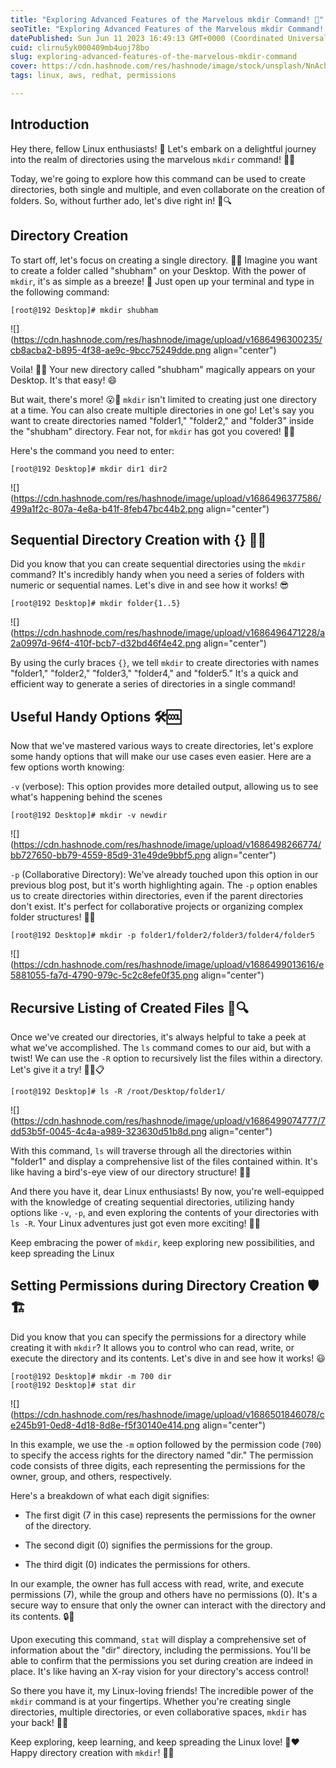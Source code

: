 ```yaml
---
title: "Exploring Advanced Features of the Marvelous mkdir Command! 🌟"
seoTitle: "Exploring Advanced Features of the Marvelous mkdir Command! 🌟"
datePublished: Sun Jun 11 2023 16:49:13 GMT+0000 (Coordinated Universal Time)
cuid: clirnu5yk000409mb4uoj78bo
slug: exploring-advanced-features-of-the-marvelous-mkdir-command
cover: https://cdn.hashnode.com/res/hashnode/image/stock/unsplash/NnAchh_qAHc/upload/5d8aac4cc6a73c924eb06e7fcbb0e820.jpeg
tags: linux, aws, redhat, permissions

---
```


## Introduction

Hey there, fellow Linux enthusiasts! 🙌 Let's embark on a delightful journey into the realm of directories using the marvelous `mkdir` command! 🚀✨

Today, we're going to explore how this command can be used to create directories, both single and multiple, and even collaborate on the creation of folders. So, without further ado, let's dive right in! 💪🔍

## Directory Creation

To start off, let's focus on creating a single directory. 📁💡 Imagine you want to create a folder called "shubham" on your Desktop. With the power of `mkdir`, it's as simple as a breeze! 💨 Just open up your terminal and type in the following command:

```plaintext
[root@192 Desktop]# mkdir shubham
```

![](https://cdn.hashnode.com/res/hashnode/image/upload/v1686496300235/cb8acba2-b895-4f38-ae9c-9bcc75249dde.png align="center")

Voila! 🎩🐇 Your new directory called "shubham" magically appears on your Desktop. It's that easy! 😄

But wait, there's more! 😮🌟 `mkdir` isn't limited to creating just one directory at a time. You can also create multiple directories in one go! Let's say you want to create directories named "folder1," "folder2," and "folder3" inside the "shubham" directory. Fear not, for `mkdir` has got you covered! 🤝💫

Here's the command you need to enter:

```plaintext
[root@192 Desktop]# mkdir dir1 dir2
```

![](https://cdn.hashnode.com/res/hashnode/image/upload/v1686496377586/499a1f2c-807a-4e8a-b41f-8feb47bc44b2.png align="center")

## Sequential Directory Creation with {} 📁🔢

Did you know that you can create sequential directories using the `mkdir` command? It's incredibly handy when you need a series of folders with numeric or sequential names. Let's dive in and see how it works! 😎

```plaintext
[root@192 Desktop]# mkdir folder{1..5}
```

![](https://cdn.hashnode.com/res/hashnode/image/upload/v1686496471228/a2a0997d-96f4-410f-bcb7-d32bd46f4e42.png align="center")

By using the curly braces `{}`, we tell `mkdir` to create directories with names "folder1," "folder2," "folder3," "folder4," and "folder5." It's a quick and efficient way to generate a series of directories in a single command!

## Useful Handy Options 🛠️🆒

Now that we've mastered various ways to create directories, let's explore some handy options that will make our use cases even easier. Here are a few options worth knowing:

`-v` (verbose): This option provides more detailed output, allowing us to see what's happening behind the scenes

```plaintext
[root@192 Desktop]# mkdir -v newdir
```

![](https://cdn.hashnode.com/res/hashnode/image/upload/v1686498266774/bb727650-bb79-4559-85d9-31e49de9bbf5.png align="center")

`-p` (Collaborative Directory): We've already touched upon this option in our previous blog post, but it's worth highlighting again. The `-p` option enables us to create directories within directories, even if the parent directories don't exist. It's perfect for collaborative projects or organizing complex folder structures! 🤝📁

```plaintext
[root@192 Desktop]# mkdir -p folder1/folder2/folder3/folder4/folder5
```

![](https://cdn.hashnode.com/res/hashnode/image/upload/v1686499013616/e5881055-fa7d-4790-979c-5c2c8efe0f35.png align="center")

## Recursive Listing of Created Files 📂🔍

Once we've created our directories, it's always helpful to take a peek at what we've accomplished. The `ls` command comes to our aid, but with a twist! We can use the `-R` option to recursively list the files within a directory. Let's give it a try! 🕵️‍♀️📋

```plaintext
[root@192 Desktop]# ls -R /root/Desktop/folder1/
```

![](https://cdn.hashnode.com/res/hashnode/image/upload/v1686499074777/7dd53b5f-0045-4c4a-a989-323630d51b8d.png align="center")

With this command, `ls` will traverse through all the directories within "folder1" and display a comprehensive list of the files contained within. It's like having a bird's-eye view of our directory structure! 🦜👀

And there you have it, dear Linux enthusiasts! By now, you're well-equipped with the knowledge of creating sequential directories, utilizing handy options like `-v`, `-p`, and even exploring the contents of your directories with `ls -R`. Your Linux adventures just got even more exciting! 🎉🌟

Keep embracing the power of `mkdir`, keep exploring new possibilities, and keep spreading the Linux

## Setting Permissions during Directory Creation 🛡️🏗️

Did you know that you can specify the permissions for a directory while creating it with `mkdir`? It allows you to control who can read, write, or execute the directory and its contents. Let's dive in and see how it works! 😃

```plaintext
[root@192 Desktop]# mkdir -m 700 dir
[root@192 Desktop]# stat dir
```

![](https://cdn.hashnode.com/res/hashnode/image/upload/v1686501846078/ce245b91-0ed8-4d18-8d8e-f5f30140e414.png align="center")

In this example, we use the `-m` option followed by the permission code (`700`) to specify the access rights for the directory named "dir." The permission code consists of three digits, each representing the permissions for the owner, group, and others, respectively.

Here's a breakdown of what each digit signifies:

* The first digit (7 in this case) represents the permissions for the owner of the directory.
    
* The second digit (0) signifies the permissions for the group.
    
* The third digit (0) indicates the permissions for others.
    

In our example, the owner has full access with read, write, and execute permissions (7), while the group and others have no permissions (0). It's a secure way to ensure that only the owner can interact with the directory and its contents. 🔒🔐

Upon executing this command, `stat` will display a comprehensive set of information about the "dir" directory, including the permissions. You'll be able to confirm that the permissions you set during creation are indeed in place. It's like having an X-ray vision for your directory's access control!

So there you have it, my Linux-loving friends! The incredible power of the `mkdir` command is at your fingertips. Whether you're creating single directories, multiple directories, or even collaborative spaces, `mkdir` has your back! 🤩💪

Keep exploring, keep learning, and keep spreading the Linux love! 🐧❤️ Happy directory creation with `mkdir`! 📂😊